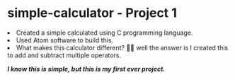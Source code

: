 # simple-calculator - Project 1

<li>Created a simple calculated using C programming language.</li>
<li>Used Atom software to build this.</li>
<li>What makes this calculator different? 🤷‍♀️ well the answer is I created this to add and subtract multiple operators.</li>

<b><i> I know this is simple, but this is my first ever project.</i></b>


